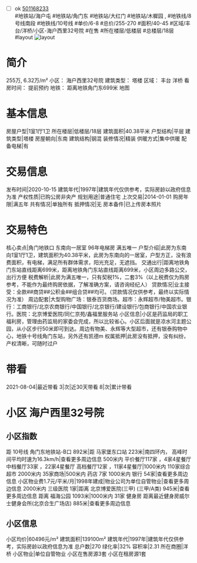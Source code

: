 - [ ] ok [501168233](https://bj.5i5j.com/ershoufang/501168233.html)  
 #地铁站/海户屯 #地铁站/角门东 #地铁站/大红门 #地铁站/木樨园 ,  #地铁线/8号线南段 #地铁线/10号线
#单价/6-8 #总价/255-270 #面积/40-45   #区域/丰台/洋桥/小区-海户西里32号院 #在售 #所在楼层/低楼层 #总楼层/18层 #layout 
![layout](http://image2a.5i5j.com/scm/HOUSE_CUSTOMER/50a313ff9f104e38a4f59ce1e0760ca5.jpg_P5.jpg) 
# 简介 
 255万,  6.32万/m² 
小区： 海户西里32号院
建筑类型： 塔楼
区域： 丰台 洋桥
看房时间： 提前预约
地铁： 距离地铁角门东699米 地图
# 基本信息 
 房屋户型|1室1厅1卫
所在楼层|低楼层/18层
建筑面积|40.38平米
户型结构|平层
建筑类型|塔楼
房屋朝向|东南
建筑结构|钢混
装修情况|精装
供暖方式|集中供暖
配备电梯|有
# 交易信息 
 发布时间|2020-10-15
建筑年代|1997年|建筑年代仅供参考，实际房龄以政府信息为准
产权性质|已购公房非央产
规划用途|普通住宅
上次交易|2014-01-01
购房年限|满五年
共有情况|单独所有
抵押情况|无
房本备件|已上传房本照片
# 交易特色 
 核心卖点|角门地铁口  东南向一居室 96年电梯房 满五唯一
户型介绍|此房为东南向1室1厅1卫，建筑面积为40.38平米，此房为东南向的一居室，户型方正，没有浪费面积，有电梯，满足所有群体需求，阳光充足，无遮挡。
交通出行|距离地铁角门东站直线距离699米，距离地铁角门东站直线距离699米，小区周边多路公交，出行方便
税费解析|此房为满五唯一，只有契税1%，二套3%（以上税费仅为购房参考，不能作为最终购房依据，了解准确方案，请咨询经纪人）
贷款情况|业主接受：全款##商贷##公积金##组合贷##均可。（贷款情况仅供参考，最终以实际情况为准）
周边配套|大型购物广场：银泰百货商场。超市：永辉超市/物美超市。银行：工商银行/北京农商银行/中国银行/北京银行/建设银行/包商银行/中国农业银行。医院：北京博爱医院/同仁京苑/鑫福里服务站
小区信息|小区是药监局的职工福利房，管理由药监局的家委会完成，所以比较省心。小区后面就是凉水河主题公园，从小区步行50米即可到达。周边有物美、永辉等大型超市，还有银泰购物中心，地铁十号线角门东站，另外还有凯德m
权属抵押|此房没有抵押，没有纠纷，产权清晰，可随时过户
# 带看 
 2021-08-04|最近带看	 3|次|近30天带看	 8|次|累计带看
# 小区 海户西里32号院
## 小区指数 
 距 10号线 角门东地铁站-B口 892米|距 马家堡东口站 223米|南四环内， 高峰时间平均时速为16.3km/h|查看更多周边信息
500米内 平价餐厅117家 ，4家4星餐厅
中档餐厅33家 ，22家4星餐厅
高档餐厅12家 ，11家4星餐厅|1000米内 110家综合超市
2000米内 35家商场|500米内 药店 7家
1000米内 银行 54家|查看更多周边信息
小区物业费1.7元/平米/月|1998年建成|物业公司为单位自管物业|查看更多周边信息
2000米内 三级医院 1家|距离 北京博爱医院(三甲) (三甲/A类) 945米|查看更多周边信息
距离 福海公园 1093米|1000米内 31家 健身房
距离最近健身房威尔士健身会所(北京合生广场店) 885米|查看更多周边信息
## 小区信息 
 小区均价|60496元/m²
建筑面积|139100m²
建筑年代|1997年|建筑年代仅供参考，实际房龄以政府信息为准
总户数|270
绿化率|32%
容积率|2.31
所在商圈|洋桥
小区物业|单位自管物业
小区在售房源3套
小区在租房源1套
